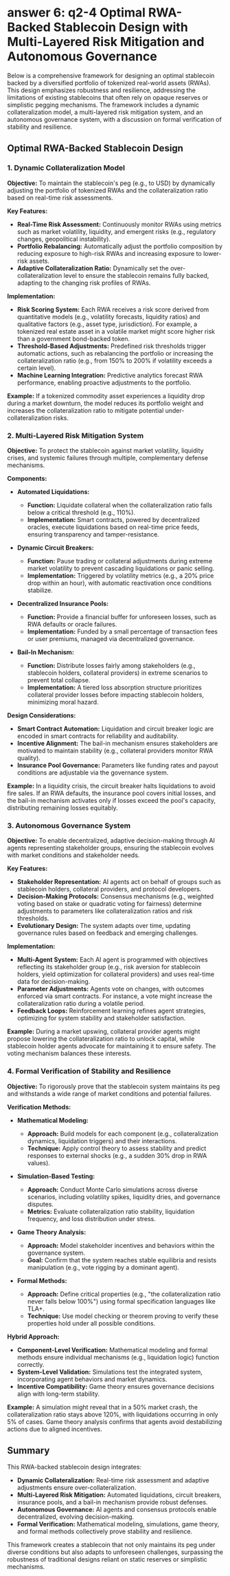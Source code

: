 # answer 6: q2-4 Optimal RWA-Backed Stablecoin Design with Multi-Layered Risk Mitigation and Autonomous Governance

Below is a comprehensive framework for designing an optimal stablecoin backed by a diversified portfolio of tokenized real-world assets (RWAs). This design emphasizes robustness and resilience, addressing the limitations of existing stablecoins that often rely on opaque reserves or simplistic pegging mechanisms. The framework includes a dynamic collateralization model, a multi-layered risk mitigation system, and an autonomous governance system, with a discussion on formal verification of stability and resilience.

## Optimal RWA-Backed Stablecoin Design

### 1. Dynamic Collateralization Model

**Objective:** To maintain the stablecoin's peg (e.g., to USD) by dynamically adjusting the portfolio of tokenized RWAs and the collateralization ratio based on real-time risk assessments.

**Key Features:**
- **Real-Time Risk Assessment:** Continuously monitor RWAs using metrics such as market volatility, liquidity, and emergent risks (e.g., regulatory changes, geopolitical instability).
- **Portfolio Rebalancing:** Automatically adjust the portfolio composition by reducing exposure to high-risk RWAs and increasing exposure to lower-risk assets.
- **Adaptive Collateralization Ratio:** Dynamically set the over-collateralization level to ensure the stablecoin remains fully backed, adapting to the changing risk profiles of RWAs.

**Implementation:**
- **Risk Scoring System:** Each RWA receives a risk score derived from quantitative models (e.g., volatility forecasts, liquidity ratios) and qualitative factors (e.g., asset type, jurisdiction). For example, a tokenized real estate asset in a volatile market might score higher risk than a government bond-backed token.
- **Threshold-Based Adjustments:** Predefined risk thresholds trigger automatic actions, such as rebalancing the portfolio or increasing the collateralization ratio (e.g., from $150\%$ to $200\%$ if volatility exceeds a certain level).
- **Machine Learning Integration:** Predictive analytics forecast RWA performance, enabling proactive adjustments to the portfolio.

**Example:** If a tokenized commodity asset experiences a liquidity drop during a market downturn, the model reduces its portfolio weight and increases the collateralization ratio to mitigate potential under-collateralization risks.

### 2. Multi-Layered Risk Mitigation System

**Objective:** To protect the stablecoin against market volatility, liquidity crises, and systemic failures through multiple, complementary defense mechanisms.

**Components:**

- **Automated Liquidations:**
  - **Function:** Liquidate collateral when the collateralization ratio falls below a critical threshold (e.g., $110\%$).
  - **Implementation:** Smart contracts, powered by decentralized oracles, execute liquidations based on real-time price feeds, ensuring transparency and tamper-resistance.

- **Dynamic Circuit Breakers:**
  - **Function:** Pause trading or collateral adjustments during extreme market volatility to prevent cascading liquidations or panic selling.
  - **Implementation:** Triggered by volatility metrics (e.g., a $20\%$ price drop within an hour), with automatic reactivation once conditions stabilize.

- **Decentralized Insurance Pools:**
  - **Function:** Provide a financial buffer for unforeseen losses, such as RWA defaults or oracle failures.
  - **Implementation:** Funded by a small percentage of transaction fees or user premiums, managed via decentralized governance.

- **Bail-In Mechanism:**
  - **Function:** Distribute losses fairly among stakeholders (e.g., stablecoin holders, collateral providers) in extreme scenarios to prevent total collapse.
  - **Implementation:** A tiered loss absorption structure prioritizes collateral provider losses before impacting stablecoin holders, minimizing moral hazard.

**Design Considerations:**
- **Smart Contract Automation:** Liquidation and circuit breaker logic are encoded in smart contracts for reliability and auditability.
- **Incentive Alignment:** The bail-in mechanism ensures stakeholders are motivated to maintain stability (e.g., collateral providers monitor RWA quality).
- **Insurance Pool Governance:** Parameters like funding rates and payout conditions are adjustable via the governance system.

**Example:** In a liquidity crisis, the circuit breaker halts liquidations to avoid fire sales. If an RWA defaults, the insurance pool covers initial losses, and the bail-in mechanism activates only if losses exceed the pool's capacity, distributing remaining losses equitably.

### 3. Autonomous Governance System

**Objective:** To enable decentralized, adaptive decision-making through AI agents representing stakeholder groups, ensuring the stablecoin evolves with market conditions and stakeholder needs.

**Key Features:**
- **Stakeholder Representation:** AI agents act on behalf of groups such as stablecoin holders, collateral providers, and protocol developers.
- **Decision-Making Protocols:** Consensus mechanisms (e.g., weighted voting based on stake or quadratic voting for fairness) determine adjustments to parameters like collateralization ratios and risk thresholds.
- **Evolutionary Design:** The system adapts over time, updating governance rules based on feedback and emerging challenges.

**Implementation:**
- **Multi-Agent System:** Each AI agent is programmed with objectives reflecting its stakeholder group (e.g., risk aversion for stablecoin holders, yield optimization for collateral providers) and uses real-time data for decision-making.
- **Parameter Adjustments:** Agents vote on changes, with outcomes enforced via smart contracts. For instance, a vote might increase the collateralization ratio during a volatile period.
- **Feedback Loops:** Reinforcement learning refines agent strategies, optimizing for system stability and stakeholder satisfaction.

**Example:** During a market upswing, collateral provider agents might propose lowering the collateralization ratio to unlock capital, while stablecoin holder agents advocate for maintaining it to ensure safety. The voting mechanism balances these interests.

### 4. Formal Verification of Stability and Resilience

**Objective:** To rigorously prove that the stablecoin system maintains its peg and withstands a wide range of market conditions and potential failures.

**Verification Methods:**

- **Mathematical Modeling:**
  - **Approach:** Build models for each component (e.g., collateralization dynamics, liquidation triggers) and their interactions.
  - **Technique:** Apply control theory to assess stability and predict responses to external shocks (e.g., a sudden $30\%$ drop in RWA values).

- **Simulation-Based Testing:**
  - **Approach:** Conduct Monte Carlo simulations across diverse scenarios, including volatility spikes, liquidity dries, and governance disputes.
  - **Metrics:** Evaluate collateralization ratio stability, liquidation frequency, and loss distribution under stress.

- **Game Theory Analysis:**
  - **Approach:** Model stakeholder incentives and behaviors within the governance system.
  - **Goal:** Confirm that the system reaches stable equilibria and resists manipulation (e.g., vote rigging by a dominant agent).

- **Formal Methods:**
  - **Approach:** Define critical properties (e.g., "the collateralization ratio never falls below $100\%$") using formal specification languages like TLA+.
  - **Technique:** Use model checking or theorem proving to verify these properties hold under all possible conditions.

**Hybrid Approach:**
- **Component-Level Verification:** Mathematical modeling and formal methods ensure individual mechanisms (e.g., liquidation logic) function correctly.
- **System-Level Validation:** Simulations test the integrated system, incorporating agent behaviors and market dynamics.
- **Incentive Compatibility:** Game theory ensures governance decisions align with long-term stability.

**Example:** A simulation might reveal that in a $50\%$ market crash, the collateralization ratio stays above $120\%$, with liquidations occurring in only $5\%$ of cases. Game theory analysis confirms that agents avoid destabilizing actions due to aligned incentives.

## Summary

This RWA-backed stablecoin design integrates:

- **Dynamic Collateralization:** Real-time risk assessment and adaptive adjustments ensure over-collateralization.
- **Multi-Layered Risk Mitigation:** Automated liquidations, circuit breakers, insurance pools, and a bail-in mechanism provide robust defenses.
- **Autonomous Governance:** AI agents and consensus protocols enable decentralized, evolving decision-making.
- **Formal Verification:** Mathematical modeling, simulations, game theory, and formal methods collectively prove stability and resilience.

This framework creates a stablecoin that not only maintains its peg under diverse conditions but also adapts to unforeseen challenges, surpassing the robustness of traditional designs reliant on static reserves or simplistic mechanisms.